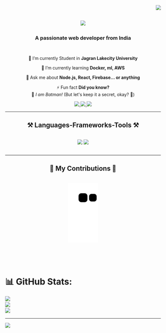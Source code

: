 
<img align="right" src="https://visitor-badge.laobi.icu/badge?page_id=Ankur-kumar007.Ankur-kumar007" />

<h1 align="center">
    <img src="https://readme-typing-svg.herokuapp.com/?font=Righteous&size=35&center=true&vCenter=true&width=500&height=70&duration=4000&lines=Hi+There!+👋;+I'm+Ankur+kumar!;" />
</h1>

<h3 align="center">A passionate web developer from India </h3>

<br/>

<div align="center">
 
 🔭 I’m currently Student in **Jagran Lakecity University**
 
 🌱 I’m currently learning **Docker, ml, AWS**

💬 Ask me about **Node.js, React, Firebase... or anything**

⚡ Fun fact   **Did you know?**  
  🦇 *I am Batman!* (But let's keep it a secret, okay? 🤫)

 </div>
 
<div align="center"> 
  <a href="ankuranmol361@gmail.com">
    <img src="https://img.shields.io/badge/Gmail-333333?style=for-the-badge&logo=gmail&logoColor=red" />
    
  </a>
  <a href="https://www.linkedin.com/in/ankur-kumar-bb8451281/" target="_blank">
    <img src="https://img.shields.io/badge/LinkedIn-0077B5?style=for-the-badge&logo=linkedin&logoColor=white" target="_blank" />
  </a>
  <a href="working on" target="_blank">
     <img src="https://img.shields.io/badge/Portfolio-FF5722?style=for-the-badge&logo=todoist&logoColor=white" target="_blank" /> <!-- sqlite, safari, google-chrome are other good icon options -->
  </a>
</div>

 <hr/>
 
<h2 align="center">⚒️ Languages-Frameworks-Tools ⚒️</h2>
<br/>
<div align="center">
    <img src="https://skillicons.dev/icons?i=react,bootstrap,html,css,vscode,github,figma,tailwind,git," />
    <img src="https://skillicons.dev/icons?i=nodejs,python,javascript,express,firebase,mongodb,c,java,nextjs,mysql," /><br>
</div>

<br/>
<hr/>

<div align="center">
  <h2>🐍 My Contributions 🐍</h2>
  <br>
  <img alt="snake eating my contributions" src="https://raw.githubusercontent.com/Ankur-kumar007/Ankur-kumar007/output/github-contribution-grid-snake.svg" />
  
  <br/><br/><br/>
</div>

# 📊 GitHub Stats:
![](https://github-readme-stats.vercel.app/api?username=Ankur-kumar007&theme=shades-of-purple&hide_border=false&include_all_commits=false&count_private=false)<br/>
![](https://nirzak-streak-stats.vercel.app/?user=Ankur-kumar007&theme=shades-of-purple&hide_border=false)<br/>
![](https://github-readme-stats.vercel.app/api/top-langs/?username=Ankur-kumar007&theme=shades-of-purple&hide_border=false&include_all_commits=false&count_private=false&layout=compact)

---
[![](https://visitcount.itsvg.in/api?id=Ankur-kumar007&icon=0&color=0)](https://visitcount.itsvg.in)

<!-- Proudly created with GPRM ( https://gprm.itsvg.in ) -->
